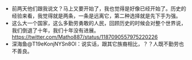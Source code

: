 - 前两天他们跟我说文？马上又要开始了，我也觉得是好像已经开始了。历史的经验来看，我觉得就是两条，一条是远离它，第二种选择就是先下手为强。
- 这么大一个国家，这么多勤劳勇敢的人民，回顾历史的时候会对整个世界说，我们倒退了十年，我们十年没有进展。
https://twitter.com/Matho887/status/1187090557975220226
- 深海鱼@T19eKonjNYSn8Ol：说实话，跟其它族裔相比，？？人既不勤劳也不善良。
